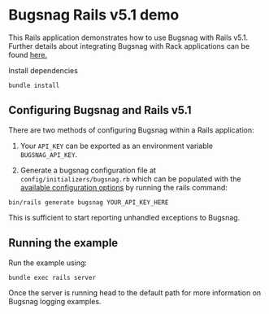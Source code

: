 # Bugsnag Rails v5.1 demo

This Rails application demonstrates how to use Bugsnag with Rails v5.1.
Further details about integrating Bugsnag with Rack applications can be found [here.](https://docs.bugsnag.com/platforms/ruby/rails/)

Install dependencies

```shell
bundle install
```

## Configuring Bugsnag and Rails v5.1

There are two methods of configuring Bugsnag within a Rails application:

1. Your `API_KEY` can be exported as an environment variable `BUGSNAG_API_KEY`.

2. Generate a bugsnag configuration file at ```config/initializers/bugsnag.rb``` which can be populated with the [available configuration options](https://docs.bugsnag.com/platforms/ruby/rails/configuration-options/) by running the rails command:
  ```shell
  bin/rails generate bugsnag YOUR_API_KEY_HERE
  ```

This is sufficient to start reporting unhandled exceptions to Bugsnag.

## Running the example

Run the example using:

```shell
bundle exec rails server
```

Once the server is running head to the default path for more information on Bugsnag logging examples.
